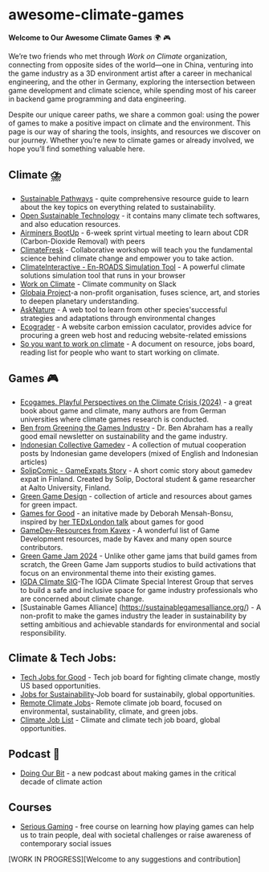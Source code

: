 # awesome-climate-games
**Welcome to Our Awesome Climate Games** :earth_africa: :video_game:

We’re two friends who met through *Work on Climate* organization, connecting from opposite sides of the world—one in China, venturing into the game industry as a 3D environment artist after a career in mechanical engineering, and the other in Germany, exploring the intersection between game development and climate science, while spending most of his career in backend game programming and data engineering.

Despite our unique career paths, we share a common goal: using the power of games to make a positive impact on climate and the environment. This page is our way of sharing the tools, insights, and resources we discover on our journey. Whether you’re new to climate games or already involved, we hope you’ll find something valuable here. 

## Climate :cloud_with_lightning_and_rain:

- [Sustainable Pathways](https://sustainablecareerpathways.com/recommended-resources/) - quite comprehensive resource guide to learn about the key topics on everything related to sustainability.
- [Open Sustainable Technology](https://opensustain.tech/) - it contains many climate tech softwares, and also education resources.
- [Airminers BootUp](https://bootup.airminers.com/) - 6-week sprint virtual meeting to learn about CDR (Carbon-Dioxide Removal) with peers
- [ClimateFresk](https://climatefresk.org/world/) - Collaborative workshop will teach you the fundamental science behind climate change and empower you to take action.
- [ClimateInteractive - En-ROADS Simulation Tool](https://www.climateinteractive.org/en-roads/) - A powerful climate solutions simulation tool that runs in your browser
- [Work on Climate](https://workonclimate.org/) - Climate community on Slack
- [Globaia Project](https://globaia.org/projects)-a non-profit organisation, fuses science, art, and stories to deepen planetary understanding.
- [AskNature](https://asknature.org/) - A web tool to learn from other species'successful strategies and adaptations through environmental changes
- [Ecograder](https://ecograder.com/) - A website carbon emission caculator, provides advice for procuring a green web host and reducing website-related emissions
- [So you want to work on climate](https://www.canva.com/design/DAGSkgOlRtU/yR7RmrSPm0iLizmPofV9qg/view?utm_content=DAGSkgOlRtU&utm_campaign=designshare&utm_medium=link2&utm_source=uniquelinks&utlId=GSVdasAT1w#1) - A document on resource, jobs board, reading list for people who want to start working on climate. 


## Games :video_game:

- [Ecogames. Playful Perspectives on the Climate Crisis (2024)](https://greenmedia.sites.uu.nl/ecogames-playful-perspectives-on-the-climate-crisis/) - a great book about game and climate, many authors are from German universities where climate games research is conducted.
- [Ben from Greening the Games Industry](https://gtg.benabraham.net/) - Dr. Ben Abraham has a really good email newsletter on sustainability and the game industry.
- [Indonesian Collective Gamedev](https://medium.com/kolektif-gamedev) - A collection of mutual cooperation posts by Indonesian game developers (mixed of English and Indonesian articles)
- [SolipComic - GameExpats Story](https://www.instagram.com/solip.comic/) - A short comic story about gamedev expat in Finland. Created by Solip, Doctoral student & game researcher at Aalto University, Finland. 
- [Green Game Design](https://www.greengamedesign.com/ ) - collection of article and resources about games for green impact.
- [Games for Good](https://www.games-for-good.com/) - an initative made by Deborah Mensah-Bonsu, inspired by [her TEDxLondon talk](https://www.youtube.com/watch?v=6hceniC3FZw) about games for good
- [GameDev-Resources from Kavex](https://github.com/Kavex/GameDev-Resources) - A wonderful list of Game Development resources, made by Kavex and many open source contributors.
- [Green Game Jam 2024](https://www.playing4theplanet.org/project/green-game-jam-2024) - Unlike other game jams that build games from scratch, the Green Game Jam supports studios to build activations that focus on an environmental theme into their existing games.
- [IGDA Climate SIG](https://igda.org/sigs/climate/)-The IGDA Climate Special Interest Group that serves to build a safe and inclusive space for game industry professionals who are concerned about climate change.
- [Sustainable Games Alliance] (https://sustainablegamesalliance.org/) - A non-profit to make the games industry the leader in sustainability by setting ambitious and achievable standards for environmental and social responsibility.

## Climate & Tech Jobs:
- [Tech Jobs for Good](https://techjobsforgood.com/) - Tech job board for fighting climate change, mostly US based opportunities.
- [Jobs for Sustainability](https://jobsforsustainability.com/)-Job board for sustainabily, global opportunities.
- [Remote Climate Jobs](https://www.remoteclimatejobs.com/)- Remote climate job board,  focused on environmental, sustainability, climate, and green jobs.
- [Climate Job List](https://www.climatejobslist.com/) - Climate and climate tech job board, global opportunities. 

## Podcast :microphone:

- [Doing Our Bit](https://podcasters.spotify.com/pod/show/doing-our-bit/) - a new podcast about making games in the critical decade of climate action

## Courses
- [Serious Gaming](https://www.coursera.org/learn/serious-gaming?) - free course on learning how playing games can help us to train people, deal with societal challenges or raise awareness of contemporary social issues


[WORK IN PROGRESS][Welcome to any suggestions and contribution]
